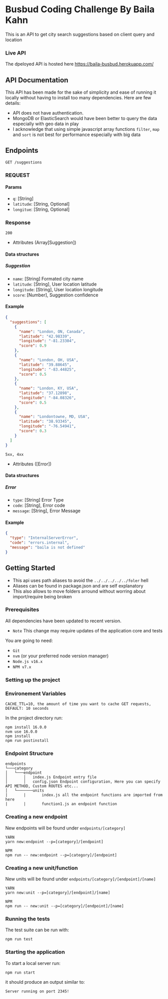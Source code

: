 # Busbud Coding Challenge By Baila Kahn

This is an API to get city search suggestions based on client query and location

### Live API

The dpeloyed API is hosted here
https://baila-busbud.herokuapp.com/

## API Documentation

This API has been made for the sake of simplicity and ease of running it locally without having to install too many dependencies.
Here are few details:

- API does not have authentication.
- MongoDB or ElasticSearch would have been better to query the data especially with geo data in play
- I acknowledge that using simple javascript array functions `filter`, `map` and `sort` is not best for performance especially with big data

## Endpoints

```
GET /suggestions
```

### REQUEST

#### Params

- `q`: [String]
- `latitude`: [String, Optional]
- `longitue`: [String, Optional]

### Response

```
200
```

- Attributes (Array[Suggestion])

#### Data structures

##### Suggestion

- `name`: [String] Formated city name
- `latitude`: [String], User location latitude
- `longitude`: [String], User location longitude
- `score`: [Number], Suggestion confidence

#### Example

```json
{
  "suggestions": [
    {
      "name": "London, ON, Canada",
      "latitude": "42.98339",
      "longitude": "-81.23304",
      "score": 0.9
    },
    {
      "name": "London, OH, USA",
      "latitude": "39.88645",
      "longitude": "-83.44825",
      "score": 0.5
    },
    {
      "name": "London, KY, USA",
      "latitude": "37.12898",
      "longitude": "-84.08326",
      "score": 0.5
    },
    {
      "name": "Londontowne, MD, USA",
      "latitude": "38.93345",
      "longitude": "-76.54941",
      "score": 0.3
    }
  ]
}
```

```
5xx, 4xx
```

- Attributes ([Error])

#### Data structures

##### Error

- `type`: [String] Error Type
- `code`: [String], Error code
- `message`: [String], Error Message

#### Example

```json
{
  "type": "InternalServerError",
  "code": "errors.internal",
  "message": "baila is not defined"
}
```

## Getting Started

- This api uses path aliases to avoid the `../../../../../foler` hell
- Aliases can be found in package.json and are self explanatory
- This also allows to move folders arround without worring about import/require being broken

### Prerequisites

All dependencies have been updated to recent version.

- `Note` This change may require updates of the application core and tests

You are going to need:

- `Git`
- `nvm` (or your preferred node version manager)
- `Node.js v16.x`
- `NPM v7.x`

### Setting up the project

### Environement Variables

```
CACHE_TTL=10, the amount of time you want to cache GET requests, DEFAULT: 10 seconds
```

In the project directory run:

```
npm install 16.0.0
nvm use 16.0.0
npm install
npm run postinstall
```

### Endpoint Structure

```
endpoints
└───category
│   └───endpoint
│       │   index.js Endpoint entry file
│       │   config.json Endpoint configuration, Here you can specify API METHOD, Custom ROUTES etc...
│   └───────units
|       |       index.js all the endpoint functions are imported from here
|       |       function1.js an endpoint function
```

### Creating a new endpoint

New endpoints will be found under `endpoints/[category]`

```
YARN
yarn new:endpoint --p=[category]/[endpoint]

NPM
npm run -- new:endpoint --p=[category]/[endpoint]
```

### Creating a new unit/function

New units will be found under `endpoints/[category]/[endpoint]/[name]`

```
YARN
yarn new:unit --p=[category]/[endpoint]/[name]

NPM
npm run -- new:unit --p=[category]/[endpoint]/[name]
```

### Running the tests

The test suite can be run with:

```
npm run test
```

### Starting the application

To start a local server run:

```
npm run start
```

it should produce an output similar to:

```
Server running on port 2345!
```
